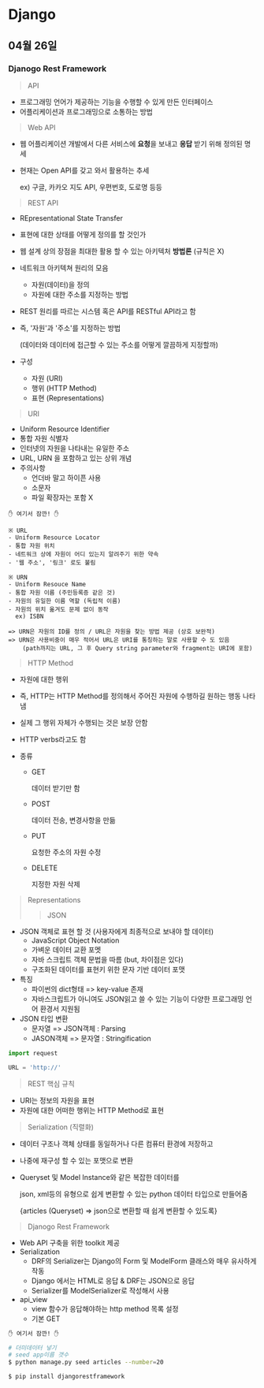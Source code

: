 # Django

## 04월 26일

### Djanogo Rest Framework

> API

- 프로그래밍 언어가 제공하는 기능을 수행할 수 있게 만든 인터페이스
- 어플리케이션과 프로그래밍으로 소통하는 방법



> Web API

- 웹 어플리케이션 개발에서 다른 서비스에 **요청**을 보내고 **응답** 받기 위해 정의된 명세

- 현재는 Open API를 갖고 와서 활용하는 추세

  ex) 구글, 카카오 지도 API, 우편번호, 도로명 등등



> REST API

- REpresentational State Transfer

- 표현에 대한 상태를 어떻게 정의를 할 것인가

- 웹 설계 상의 장점을 최대한 활용 할 수 있는 아키텍처 **방법론** (규칙은 X)

- 네트워크 아키텍쳐 원리의 모음

  - 자원(데이터)을 정의
  - 자원에 대한 주소를 지정하는 방법

- REST 원리를 따르는 시스템 혹은 API를 RESTful API라고 함

- 즉, '자원'과 '주소'를 지정하는 방법 

  (데이터와 데이터에 접근할 수 있는 주소를 어떻게 깔끔하게 지정할까)

- 구성

  - 자원 (URI)
  - 행위 (HTTP Method)
  - 표현 (Representations)

> URI

- Uniform Resource Identifier
- 통합 자원 식별자
- 인터넷의 자원을 나타내는 유일한 주소
- URL, URN 을 포함하고 있는 상위 개념
- 주의사항
  - 언더바 말고 하이픈 사용
  - 소문자
  - 파일 확장자는 포함 X



```text
✋ 여기서 잠깐! ✋

※ URL
- Uniform Resource Locator
- 통합 자원 위치
- 네트워크 상에 자원이 어디 있는지 알려주기 위한 약속
- '웹 주소', '링크' 로도 불림

※ URN
- Uniform Resouce Name
- 통합 자원 이름 (주민등록증 같은 것)
- 자원의 유일한 이름 역할 (독립적 이름)
- 자원의 위치 옮겨도 문제 없이 동작
  ex) ISBN
  
=> URN은 자원의 ID를 정의 / URL은 자원을 찾는 방법 제공 (상호 보완적)
=> URN은 사용비중이 매우 적어서 URL은 URI를 통칭하는 말로 사용할 수 도 있음
	(path까지는 URL, 그 후 Query string parameter와 fragment는 URI에 포함)
```



> HTTP Method

- 자원에 대한 행위

- 즉, HTTP는 HTTP Method를 정의해서 주어진 자원에 수행하길 원하는 행동 나타냄

- 실제 그 행위 자체가 수행되는 것은 보장 안함

- HTTP verbs라고도 함

- 종류

  - GET

    데이터 받기만 함

  - POST

    데이터 전송, 변경사항을 만듦

  - PUT

    요청한 주소의 자원 수정

  - DELETE

    지정한 자원 삭제



> Representations
>
> > JSON

- JSON 객체로 표현 할 것 (사용자에게 최종적으로 보내야 할 데이터)
  - JavaScript Object Notation
  - 가벼운 데이터 교환 포멧
  - 자바 스크립트 객체 문법을 따름 (but, 차이점은 있다)
  - 구조화된 데이터를 표현키 위한 문자 기반 데이터 포맷
- 특징
  - 파이썬의 dict형태 => key-value 존재
  - 자바스크립트가 아니여도 JSON읽고 쓸 수 있는 기능이 다양한 프로그래밍 언어 환경서 지원됨
- JSON 타입 변환
  - 문자열 => JSON객체 : Parsing
  - JASON객체 => 문자열 : Stringification

```python
import request

URL = 'http://'
```



> REST 핵심 규칙

- URI는 정보의 자원을 표현
- 자원에 대한 어떠한 행위는 HTTP Method로 표현



> Serialization (직렬화)

- 데이터 구조나 객체 상태를 동일하거나 다른 컴퓨터 환경에 저장하고

- 나중에 재구성 할 수 있는 포맷으로 변환

- Queryset 및 Model Instance와 같은 복잡한 데이터를

  json, xml등의 유형으로 쉽게 변환할 수 있는 python 데이터 타입으로 만들어줌

  {articles (Queryset) => json으로 변환할 때 쉽게 변환할 수 있도록}



>Djanogo Rest Framework

- Web API 구축을 위한 toolkit 제공
- Serialization
  - DRF의 Serializer는 Django의 Form 및 ModelForm 클래스와 매우 유사하게 작동
  - Django 에서는 HTML로 응답 & DRF는 JSON으로 응답
  - Serializer를 ModelSerializer로 작성해서 사용
- api_view
  - view 함수가 응답해야하는 http method 목록 설정
  - 기본 GET



```bash
✋ 여기서 잠깐! ✋

# 더미데이터 넣기
# seed app이름 갯수
$ python manage.py seed articles --number=20

$ pip install djangorestframework
```